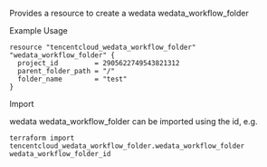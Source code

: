 Provides a resource to create a wedata wedata_workflow_folder

Example Usage

```hcl
resource "tencentcloud_wedata_workflow_folder" "wedata_workflow_folder" {
  project_id         = 2905622749543821312
  parent_folder_path = "/"
  folder_name        = "test"
}
```

Import

wedata wedata_workflow_folder can be imported using the id, e.g.

```
terraform import tencentcloud_wedata_workflow_folder.wedata_workflow_folder wedata_workflow_folder_id
```
